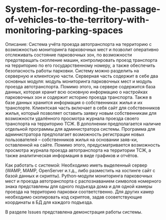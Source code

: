 # System-for-recording-the-passage-of-vehicles-to-the-territory-with-monitoring-parking-spaces
Описание:
Система учёта проезда автотранспорта на территорию с возможностью мониторинга парковочных мест и позволит оперативно отслеживать состояние парковочных зон, по возможности предотвращать скопление машин, контролировать проезд транспорта на территорию по его государственному номеру, а также обеспечить безопасность работы парковки. 
Систему можно разделить на серверную и клиентскую части. 
Серверная часть содержит в себе два основных модуля: модуль мониторинга парковочных мест и модуль проезда автотранспорта. Помимо этого, на сервере содержится база данных, которая хранит всю основную информацию о настройках парковочных зон и содержит историю проезда транспорта. Также в базе данных хранится информация о собственниках жилья и их транспорте.
Клиентская часть включает в себя сайт для собственников жилья, который позволяет оставить заявку новым собственникам для возможности удалённого просмотра журнала проезда своего транспорта на территорию ТСЖ. В дополнении предполагается наличие отдельной программы для администратора системы. Программа для администратора предполагает возможность регистрации новых пользователей – собственников жилья на основании заяв-ки, оставленной на сайте. Помимо этого, предусматривается возможность просмотра журнала проезда автотранспорта на территории ТСЖ, а также аналитическая информация в виде графиков и отчётов. 


Как работать с системой:
Необходимо иметь выделенный сервер (WAMP, MAMP, OpenServer и.т.д., либо разместить на хостинге сайт с базой данных и скрипты). Python-модули мониторинга парковочных мест и проезда автотранспорта с распознаванием символов номерного знака представлены для одного подъезда дома и для одной камеры проезда на территорию парковки соответственно. Для других камер необходимо скопировать код скриптов, задав сооветствующие координаты в БД для каждого подъезда.

В разделе Issues представлена демонстрация работы системы.
